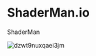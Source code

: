 # ShaderMan.io
ShaderMan

![dzwt9nuxqaei3jm](https://user-images.githubusercontent.com/16706911/53678387-92ca2c80-3cd3-11e9-844e-9e9e33bacc1e.jpg)
